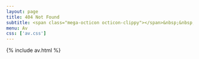 ```yaml
---
layout: page
title: 404 Not Found
subtitle: <span class="mega-octicon octicon-clippy"></span>&nbsp;&nbsp; 少儿不宜
menu: Av
css: ['av.css']
---
```

{% include av.html %}

<!-- {% include disqus-comments.html %} -->